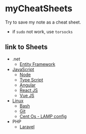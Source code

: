 # myCheatSheets

Try to save my note as a cheat sheet.

* if `sudo` not work, use `torsocks`

## link to Sheets

* .net
  * [Entity Framework](./.net/EntityFramework.md)
* [JavaScript](./JavaScript/)
  * [Node](./JavaScript/Node.md)
  * [Type Script](./JavaScript/TypeScript.md)
  * [Angular](./JavaScript/Angular.md)
  * [React JS](./JavaScript/ReactJs.md)
  * [Vue JS](./JavaScript/VueJs.md)
* [Linux](./Linux/)
  * [Bash](./Linux/bash.md)
  * [Git](./Linux/git.md)
  * [Cent Os - LAMP config](./Linux/CentOs-LAMP.md)
* PHP
  * [Laravel](./PHP/Laravel.md)